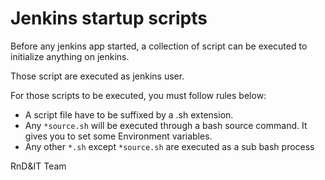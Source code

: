 # Jenkins startup scripts

Before any jenkins app started, a collection of script can be executed to initialize anything on jenkins.

Those script are executed as jenkins user.

For those scripts to be executed, you must follow rules below:
- A script file have to be suffixed by a .sh extension.
- Any `*source.sh` will be executed through a bash source command. It gives you to set some Environment variables.
- Any other `*.sh` except `*source.sh` are executed as a sub bash process

RnD&IT Team
